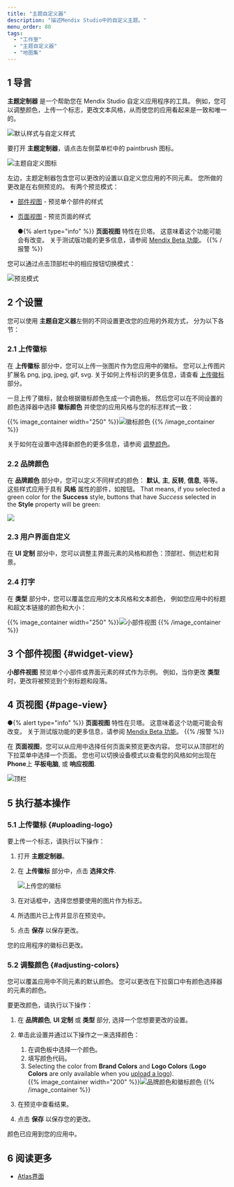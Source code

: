 ```yaml
---
title: "主题自定义器"
description: "描述Mendix Studio中的自定义主题。"
menu_order: 80
tags:
  - "工作室"
  - "主题自定义器"
  - "地图集"
---
```


## 1 导言

**主题定制器** 是一个帮助您在 Mendix Studio 自定义应用程序的工具。 例如，您可以调整颜色，上传一个标志，更改文本风格，从而使您的应用看起来是一致和唯一的。

![默认样式与自定义样式](attachments/theme-customizer/default-vs-customized.png)

要打开 **主题定制器**，请点击左侧菜单栏中的 paintbrush 图标。

![主题自定义图标](attachments/theme-customizer/theme-customizer-icon.png)

左边，主题定制器包含您可以更改的设置以自定义您应用的不同元素。 您所做的更改是在右侧预览的。 有两个预览模式：

* [部件视图](#widget-view) - 预览单个部件的样式

*  [页面视图](#page-view) - 预览页面的样式

    ●{% alert type="info" %}} **页面视图** 特性在贝塔。 这意味着这个功能可能会有改变。 关于测试版功能的更多信息，请参阅 [Mendix Beta 功能](/releasenotes/beta-features/)。
    {{% /报警 %}}

您可以通过点击顶部栏中的相应按钮切换模式：

![预览模式](attachments/theme-customizer/preview-modes.png)

## 2 个设置

您可以使用 **主题自定义器**左侧的不同设置更改您的应用的外观方式， 分为以下各节：

### 2.1 上传徽标

在 **上传徽标** 部分中，您可以上传一张图片作为您应用中的徽标。 您可以上传图片扩展名 png, jpg, jpeg, gif, svg. 关于如何上传标识的更多信息，请查看 [上传徽标](#uploading-logo) 部分。

一旦上传了徽标，就会根据徽标颜色生成一个调色板。 然后您可以在不同设置的颜色选择器中选择 **徽标颜色** 并使您的应用风格与您的标志样式一致：

{{% image_container width="250" %}}![徽标颜色](attachments/theme-customizer/logo-colors.png)
{{% /image_container %}}

关于如何在设置中选择新颜色的更多信息，请参阅 [调整颜色](#adjusting-colors)。

### 2.2 品牌颜色

在 **品牌颜色** 部分中，您可以定义不同样式的颜色： **默认**, **主**, **反转**, **信息**, 等等。 这些样式应用于具有 **风格** 属性的部件，如按钮。 That means, if you selected a green color for the **Success** style, buttons that have *Success* selected in the **Style** property will be green:

![](attachments/theme-customizer/brand-colors-style-dependency.png)

### 2.3 用户界面自定义

在 **UI 定制** 部分中，您可以调整主界面元素的风格和颜色：顶部栏、侧边栏和背景。

### 2.4 打字

在 **类型** 部分中，您可以覆盖您应用的文本风格和文本颜色， 例如您应用中的标题和超文本链接的颜色和大小：

{{% image_container width="250" %}}![小部件视图](attachments/theme-customizer/widget-view.png)
{{% /image_container %}}

## 3 个部件视图 {#widget-view}

**小部件视图** 预览单个小部件或界面元素的样式作为示例。 例如，当你更改 **类型**时，更改将被预览到个别标题和段落。

## 4 页视图 {#page-view}

●{% alert type="info" %}} **页面视图** 特性在贝塔。 这意味着这个功能可能会有改变。 关于测试版功能的更多信息，请参阅 [Mendix Beta 功能](/releasenotes/beta-features/)。
{{% /报警 %}}

在 **页面视图**，您可以从应用中选择任何页面来预览更改内容。 您可以从顶部栏的下拉菜单中选择一个页面。 您也可以切换设备模式以查看您的风格如何出现在 **Phone**上 **平板电脑**, 或 **响应视图**.

![顶栏](attachments/theme-customizer/top-bar.png)

## 5 执行基本操作

### 5.1 上传徽标 {#uploading-logo}

要上传一个标志，请执行以下操作：

1. 打开 **主题定制器**。

2.  在 **上传徽标** 部分中，点击 **选择文件**.

    ![上传您的徽标](attachments/theme-customizer/upload-logo.png)

3. 在对话框中，选择您想要使用的图片作为标志。

4.  所选图片已上传并显示在预览中。

5. 点击 **保存** 以保存更改。

您的应用程序的徽标已更改。

### 5.2 调整颜色 {#adjusting-colors}

您可以覆盖应用中不同元素的默认颜色。 您可以更改在下拉窗口中有颜色选择器的元素的颜色。

要更改颜色，请执行以下操作：

1. 在 **品牌颜色**, **UI 定制** 或 **类型** 部分, 选择一个您想要更改的设置。

2.  单击此设置并通过以下操作之一来选择颜色：

    1. 在调色板中选择一个颜色。
    2. 填写颜色代码。
    3. Selecting the color from **Brand Colors** and **Logo Colors** (**Logo Colors** are only available when you [upload a logo](#uploading-logo)).<br/>
{{% image_container width="200" %}}![品牌颜色和徽标颜色](attachments/theme-customizer/adjusting-color.png)
    {{% /image_container %}}

3. 在预览中查看结果。

4. 点击 **保存** 以保存您的更改。

颜色已应用到您的应用中。

## 6 阅读更多

* [Atlas界面](/howto8/front-end/atlas-ui)
